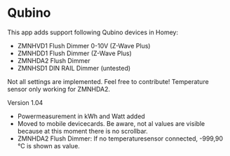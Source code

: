 ﻿# Qubino

This app adds support following Qubino devices in Homey:

* ZMNHVD1 Flush Dimmer 0-10V (Z-Wave Plus)
* ZMNHDD1 Flush Dimmer (Z-Wave Plus)
* ZMNHDA2 Flush Dimmer
* ZMNHSD1 DIN RAIL Dimmer (untested)

Not all settings are implemented. Feel free to contribute!
Temperature sensor only working for ZMNHDA2.

Version 1.04

* Powermeasurement in kWh and Watt added
* Moved to mobile devicecards. Be aware, not al values are visible because at this moment there is no scrollbar.
* ZMNHDA2 Flush Dimmer: If no temperaturesensor connected, -999,90 °C is shown as value.
